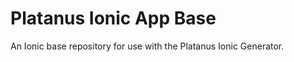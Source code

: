 Platanus Ionic App Base
=====================

An Ionic base repository for use with the Platanus Ionic Generator.